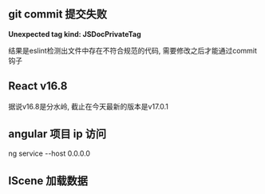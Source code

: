 ## git commit 提交失败

**Unexpected tag kind: JSDocPrivateTag** 	

结果是eslint检测出文件中存在不符合规范的代码, 需要修改之后才能通过commit钩子



## React v16.8

据说v16.8是分水岭, 截止在今天最新的版本是v17.0.1



## angular 项目 ip 访问

ng service  --host 0.0.0.0



## IScene 加载数据